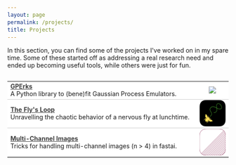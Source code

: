 ```yaml
---
layout: page
permalink: /projects/
title: Projects
---
```


In this section, you can find some of the projects I've worked on in my spare time. Some of these started off as addressing a real research need and ended up becoming useful tools, while others were just for fun.

<html>
<head>
    <style>

        .page-list {
            width: 100%;
            display: flex;
        }

        .row {
            display: flex;
            align-self: stretch;
        }

        .clickable-row {
            cursor: pointer;
            display: flex;
            justify-content: space-between;
            align-items: center;
            background-color: #ffffff;
            border-top: none;
            border-bottom: 1px solid #ccc;
        }

        .clickable-row:hover {
            background-color: #f0f0f0;
        }

        .column1 {
            flex: 7;
            border: none;
        }

        .column1 a {
            color: #404040;
            transition: color 0.2s;
        }

        .column1 a:hover {
            color: #4183C4;
        }

        .column1 p {
            margin: 0;
        }

        .column2 {
            flex: 1;
            display: flex;
            justify-content: center;
            align-items: center;
            position: relative;
            border: none;
            height: 100%;
        }

        .column2::before {
            content: "";
            padding-top: 100%;
            width: 0;
            height: 0;
        }

        .column2 img {
            max-width: 100%;
            max-height: 100%;
            object-fit: cover;
        }
</style>
    <script src="https://code.jquery.com/jquery-3.6.0.min.js"></script>
    <script>
        $(document).ready(function() {
            $(".clickable-row").click(function() {
                window.location = $(this).data("href");
            });
        });
    </script>
</head>
<body>
    <div class="full">
        <div class="row">
            <table class="page-list">
                <tr class="clickable-row" data-href="/projects/GPErks">
                    <td class="column1">
                        <strong><a href="/projects/GPErks"> GPErks </a></strong>
                        <p>
                        A Python library to (bene)fit Gaussian Process Emulators.
                        </p>
                    </td>
                    <td class="column2">
                        <img class="logo" src="/images/GPErks_logo.png">
                    </td>
                </tr>
                <tr class="clickable-row" data-href="/projects/TheFlysLoop">
                    <td class="column1">
                        <strong><a href="/projects/TheFlysLoop"> The Fly's Loop </a></strong>
                        <p>
                        Unravelling the chaotic behavior of a nervous fly at lunchtime.
                        </p>
                    </td>
                    <td class="column2">
                        <img class="logo" src="/images/TheFlysLoop_logo.png">
                    </td>
                </tr>
                <tr class="clickable-row" data-href="/projects/MultiChannel">
                    <td class="column1">
                        <strong><a href="/projects/MultiChannel"> Multi-Channel Images </a></strong>
                        <p>
                        Tricks for handling multi-channel images (n > 4) in fastai.
                        </p>
                    </td>
                    <td class="column2">
                        <img class="logo" src="/images/MultiChannel_logo.png">
                    </td>
                </tr>
            </table>
        </div>
    </div>
</body>
</html>

